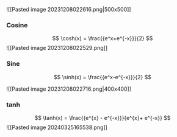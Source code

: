 ![[Pasted image 20231208022616.png|500x500]]



### Cosine

$$
\cosh(x) = \frac{{e^x+e^{-x}}}{2}
$$
![[Pasted image 20231208022529.png]]

### Sine
$$
\sinh(x) = \frac{{e^x-e^{-x}}}{2}
$$

![[Pasted image 20231208022716.png|400x400]]

### tanh
$$
\tanh(x) = \frac{{e^{x} - e^{-x}}}{e^{x}+ e^{-x}}
$$
![[Pasted image 20240325165538.png]]




